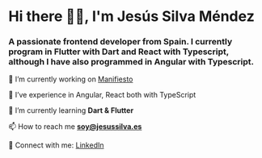 # Hi there 👋🏻,  I'm Jesús Silva Méndez
### A passionate frontend developer from Spain. I currently program in Flutter with Dart and React with Typescript, although I have also programmed in Angular with Typescript.

🔭   I’m currently working on [Manifiesto](https://manifiesto.biz)

🧠   I’ve experience in Angular, React both with TypeScript

🌱   I’m currently learning **Dart & Flutter**

📫   How to reach me **soy@jesussilva.es**

💼   Connect with me: [LinkedIn](https://linkedin.com/in/jesus-silva-mendez/)
